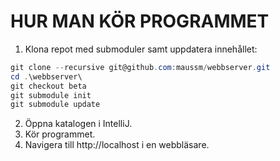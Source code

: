 # HUR MAN KÖR PROGRAMMET
1. Klona repot med submoduler samt uppdatera innehållet:
```Powershell
git clone --recursive git@github.com:maussm/webbserver.git
cd .\webbserver\
git checkout beta
git submodule init
git submodule update
```
2. Öppna katalogen i IntelliJ.
3. Kör programmet.
4. Navigera till http://localhost i en webbläsare.
